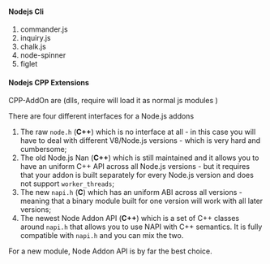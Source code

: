 #### Nodejs Cli
1. commander.js
2. inquiry.js
3. chalk.js
4. node-spinner
5. figlet

#### Nodejs CPP Extensions

CPP-AddOn are (dlls, require will load it as normal js modules )

There are four different interfaces for a Node.js addons

1. The raw `node.h` (**C++**) which is no interface at all - in this case you will have to deal with different V8/Node.js versions - which is very hard and cumbersome;
2. The old Node.js Nan (**C++**) which is still maintained and it allows you to have an uniform C++ API across all Node.js versions - but it requires that your addon is built separately for every Node.js version and does not support `worker_threads`;
3. The new `napi.h` (**C**) which has an uniform ABI across all versions - meaning that a binary module built for one version will work with all later versions;
4. The newest Node Addon API (**C++**) which is a set of C++ classes around `napi.h` that allows you to use NAPI with C++ semantics. It is fully compatible with `napi.h` and you can mix the two.

For a new module, Node Addon API is by far the best choice.